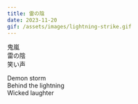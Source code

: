 ```yaml
---
title: 雷の陰
date: 2023-11-20
gif: /assets/images/lightning-strike.gif
---
```


<!-- jp -->

鬼嵐
<br> 雷の陰
<br> 笑い声

<!-- endjp -->

<!-- en -->

Demon storm
<br> Behind the lightning
<br> Wicked laughter

<!-- enden -->
